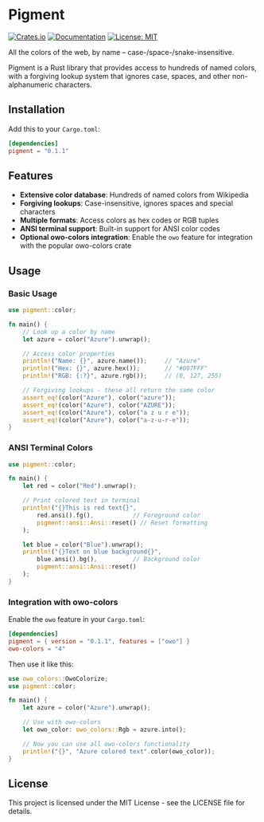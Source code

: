 # Pigment

[![Crates.io](https://img.shields.io/crates/v/pigment.svg)](https://crates.io/crates/pigment)
[![Documentation](https://docs.rs/pigment/badge.svg)](https://docs.rs/pigment)
[![License: MIT](https://img.shields.io/badge/License-MIT-yellow.svg)](https://opensource.org/licenses/MIT)

All the colors of the web, by name – case-/space-/snake-insensitive.

Pigment is a Rust library that provides access to hundreds of named colors, with a forgiving lookup system that ignores case, spaces, and other non-alphanumeric characters.

## Installation

Add this to your `Cargo.toml`:

```toml
[dependencies]
pigment = "0.1.1"
```

## Features

- **Extensive color database**: Hundreds of named colors from Wikipedia
- **Forgiving lookups**: Case-insensitive, ignores spaces and special characters
- **Multiple formats**: Access colors as hex codes or RGB tuples
- **ANSI terminal support**: Built-in support for ANSI color codes
- **Optional owo-colors integration**: Enable the `owo` feature for integration with the popular owo-colors crate

## Usage

### Basic Usage

```rust
use pigment::color;

fn main() {
    // Look up a color by name
    let azure = color("Azure").unwrap();

    // Access color properties
    println!("Name: {}", azure.name());     // "Azure"
    println!("Hex: {}", azure.hex());       // "#007FFF"
    println!("RGB: {:?}", azure.rgb());     // (0, 127, 255)

    // Forgiving lookups - these all return the same color
    assert_eq!(color("Azure"), color("azure"));
    assert_eq!(color("Azure"), color("AZURE"));
    assert_eq!(color("Azure"), color("a z u r e"));
    assert_eq!(color("Azure"), color("a-z-u-r-e"));
}
```

### ANSI Terminal Colors

```rust
use pigment::color;

fn main() {
    let red = color("Red").unwrap();

    // Print colored text in terminal
    println!("{}This is red text{}",
        red.ansi().fg(),           // Foreground color
        pigment::ansi::Ansi::reset() // Reset formatting
    );

    let blue = color("Blue").unwrap();
    println!("{}Text on blue background{}",
        blue.ansi().bg(),          // Background color
        pigment::ansi::Ansi::reset()
    );
}
```

### Integration with owo-colors

Enable the `owo` feature in your `Cargo.toml`:

```toml
[dependencies]
pigment = { version = "0.1.1", features = ["owo"] }
owo-colors = "4"
```

Then use it like this:

```rust
use owo_colors::OwoColorize;
use pigment::color;

fn main() {
    let azure = color("Azure").unwrap();

    // Use with owo-colors
    let owo_color: owo_colors::Rgb = azure.into();

    // Now you can use all owo-colors functionality
    println!("{}", "Azure colored text".color(owo_color));
}
```

## License

This project is licensed under the MIT License - see the LICENSE file for details.
